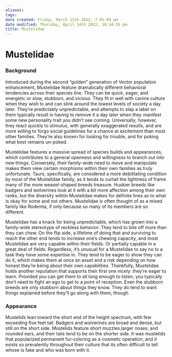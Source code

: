 ```yaml
---
aliases: 
tags: 
date created: Friday, March 11th 2022, 7:01:09 pm
date modified: Thursday, April 14th 2022, 10:34:55 pm
title: Mustelidae
---
```

# Mustelidae
### Background

Introduced during the second “golden” generation of Vector population enhancement, Mustelidae feature dramatically different behavioral tendencies across their species line. They can be quick, eager, and energetic or slow, stubborn, and vicious. They fit in well with canine culture when they wish to and can slink around the lowest levels of society a day later. They’re predictably unpredictable, and attempts to slap a label on them typically result in having to remove it a day later when they manifest some new personality trait you didn’t see coming. Universally, however, they react quickly to stimulus, with generally exaggerated results, and are more willing to forgo social guidelines for a chance at excitement than most other families. They’re also known for looking for trouble, and for poking what best remains un-poked.

Mustelidae features a massive spread of species builds and appearances, which contributes to a general openness and willingness to branch out into new things. Conversely, their family-wide need to move and manipulate makes them view certain morphisms within their own families as truly unfortunate. Taurs, specifically, are considered a more debilitating condition by most of the Mustelidae family, as it tends to curtail the lightness of frame many of the more weasel-shaped breeds treasure. Huskier breeds like badgers and wolverines look at it with a bit more affection among their own ranks, but the diversity within Mustelidae makes for definite lines as to what is okay for some and not others. Mustelidae is often thought of as a mixed family like Rodentia, if only because so many of its members are so different.

Mustelidae has a knack for being unpredictable, which has grown into a family-wide stereotype of reckless behavior. They tend to bite off more than they can chew. On the flip side, a lifetime of doing that and surviving to reach the other end tends to increase one’s chewing capacity, and most Mustelidae are very capable within their fields. Or partially capable in a great deal of fields. Regardless, it’s unusual for a Mustelidae to say no to a task they have some expertise in. They tend to be eager to show they can do it, which makes them at once an asset and a risk depending on how honest they’re being about their own capabilities. Thankfully, Mustelidae holds another reputation that supports their first one nicely: they’re eager to learn. Provided you can get them to sit long enough to listen, you typically don’t need to fight an ego to get to a point of reception. Even the stubborn breeds are only stubborn about things they know. They do tend to want things explained before they’ll go along with them, though.

### Appearance

Mustelids lean toward the short end of the height spectrum, with few exceeding five feet tall.
Badgers and wolverines are broad and dense, but still on the short side. Mustelids feature short muzzles,larger noses, and rounded ears, and their tails tend to be on the shorter side.
It was mustelids that popularized permanent fur-coloring as a cosmetic operation, and it exists so prevalently throughout their culture that its often difficult to tell whose is fake and who was born with it.
